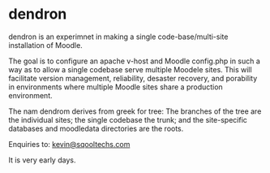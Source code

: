 # dendron
dendron is an experimnet in making a single code-base/multi-site installation of Moodle. 

The goal is to configure an apache v-host and Moodle config.php in such a way as to allow a single codebase serve multiple Moodele sites. This will facilitate version management, reliability, desaster recovery, and porability in environments where multiple Moodle sites share a production environment. 

The nam dendrom derives from greek for tree: The branches of the tree are the individual sites; the single codebase the trunk; and the site-specific databases and moodledata directories are the roots. 

Enquiries to: kevin@sqooltechs.com

It is very early days. 
